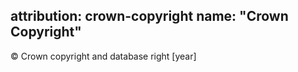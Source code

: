 attribution: crown-copyright
name: "Crown Copyright"
---

© Crown copyright and database right [year]
